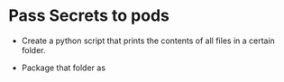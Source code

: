 # Pass Secrets to pods

* Create a python script that prints the contents of all files in a certain folder.

* Package that folder as
